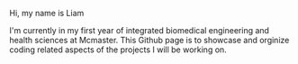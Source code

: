 Hi, my name is Liam

I'm currently in my first year of integrated biomedical engineering and health sciences at Mcmaster.
This Github page is to showcase and orginize coding related aspects of the projects I will be working on.

